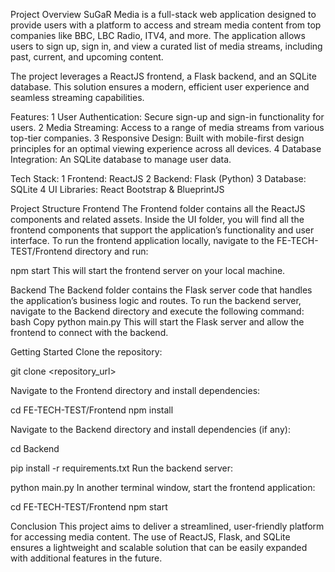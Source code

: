 Project Overview
SuGaR Media is a full-stack web application designed to provide users with a platform to access and stream media content from top companies like BBC, LBC Radio, ITV4, and more. The application allows users to sign up, sign in, and view a curated list of media streams, including past, current, and upcoming content.

The project leverages a ReactJS frontend, a Flask backend, and an SQLite database. This solution ensures a modern, efficient user experience and seamless streaming capabilities.

Features:
1 User Authentication: Secure sign-up and sign-in functionality for users.
2 Media Streaming: Access to a range of media streams from various top-tier companies.
3 Responsive Design: Built with mobile-first design principles for an optimal viewing experience across all devices.
4 Database Integration: An SQLite database to manage user data.

Tech Stack:
1 Frontend: ReactJS
2 Backend: Flask (Python)
3 Database: SQLite
4 UI Libraries: React Bootstrap & BlueprintJS 

Project Structure
Frontend
The Frontend folder contains all the ReactJS components and related assets.
Inside the UI folder, you will find all the frontend components that support the application’s functionality and user interface.
To run the frontend application locally, navigate to the FE-TECH-TEST/Frontend directory and run:

npm start
This will start the frontend server on your local machine.

Backend
The Backend folder contains the Flask server code that handles the application’s business logic and routes.
To run the backend server, navigate to the Backend directory and execute the following command:
bash
Copy
python main.py
This will start the Flask server and allow the frontend to connect with the backend.

Getting Started
Clone the repository:

git clone <repository_url>

Navigate to the Frontend directory and install dependencies:

cd FE-TECH-TEST/Frontend
npm install

Navigate to the Backend directory and install dependencies (if any):

cd Backend

pip install -r requirements.txt
Run the backend server:

python main.py
In another terminal window, start the frontend application:

cd FE-TECH-TEST/Frontend
npm start

Conclusion
This project aims to deliver a streamlined, user-friendly platform for accessing media content. The use of ReactJS, Flask, and SQLite ensures a lightweight and scalable solution that can be easily expanded with additional features in the future.
